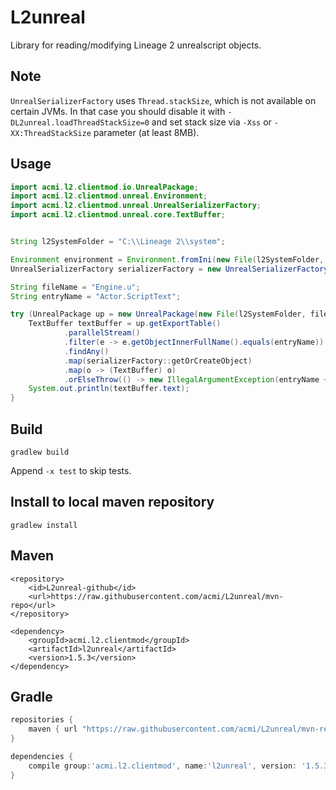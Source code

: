 L2unreal
========
Library for reading/modifying Lineage 2 unrealscript objects.

Note
----
`UnrealSerializerFactory` uses `Thread.stackSize`, which is not available on certain JVMs.
In that case you should disable it with `-DL2unreal.loadThreadStackSize=0` and set stack size via `-Xss` or `-XX:ThreadStackSize` parameter (at least 8MB).

Usage
-----
```java
import acmi.l2.clientmod.io.UnrealPackage;
import acmi.l2.clientmod.unreal.Environment;
import acmi.l2.clientmod.unreal.UnrealSerializerFactory;
import acmi.l2.clientmod.unreal.core.TextBuffer;


String l2SystemFolder = "C:\\Lineage 2\\system";

Environment environment = Environment.fromIni(new File(l2SystemFolder, "l2.ini"));
UnrealSerializerFactory serializerFactory = new UnrealSerializerFactory(environment);

String fileName = "Engine.u";
String entryName = "Actor.ScriptText";

try (UnrealPackage up = new UnrealPackage(new File(l2SystemFolder, fileName), true)) {
    TextBuffer textBuffer = up.getExportTable()
            .parallelStream()
            .filter(e -> e.getObjectInnerFullName().equals(entryName))
            .findAny()
            .map(serializerFactory::getOrCreateObject)
            .map(o -> (TextBuffer) o)
            .orElseThrow(() -> new IllegalArgumentException(entryName + " not found"));
    System.out.println(textBuffer.text);
}
```

Build
-----
```
gradlew build
```
Append `-x test` to skip tests.

Install to local maven repository
---------------------------------
```
gradlew install
```

Maven
-----
```maven
<repository>
    <id>L2unreal-github</id>
    <url>https://raw.githubusercontent.com/acmi/L2unreal/mvn-repo</url>
</repository>

<dependency>
    <groupId>acmi.l2.clientmod</groupId>
    <artifactId>l2unreal</artifactId>
    <version>1.5.3</version>
</dependency>
```

Gradle
------
```gradle
repositories {
    maven { url "https://raw.githubusercontent.com/acmi/L2unreal/mvn-repo" }
}

dependencies {
    compile group:'acmi.l2.clientmod', name:'l2unreal', version: '1.5.3'
}
```